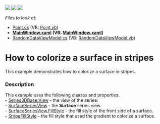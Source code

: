 <!-- default badges list -->
![](https://img.shields.io/endpoint?url=https://codecentral.devexpress.com/api/v1/VersionRange/128568826/21.1.5%2B)
[![](https://img.shields.io/badge/Open_in_DevExpress_Support_Center-FF7200?style=flat-square&logo=DevExpress&logoColor=white)](https://supportcenter.devexpress.com/ticket/details/T463568)
[![](https://img.shields.io/badge/📖_How_to_use_DevExpress_Examples-e9f6fc?style=flat-square)](https://docs.devexpress.com/GeneralInformation/403183)
<!-- default badges end -->
<!-- default file list -->
*Files to look at*:

* [Point.cs](./CS/RandomSurface/Model/Point.cs) (VB: [Point.vb](./VB/RandomSurface/Model/Point.vb))
* **[MainWindow.xaml](./CS/RandomSurface/View/MainWindow.xaml) (VB: [MainWindow.xaml](./VB/RandomSurface/View/MainWindow.xaml))**
* [RandomDataViewModel.cs](./CS/RandomSurface/ViewModel/RandomDataViewModel.cs) (VB: [RandomDataViewModel.vb](./VB/RandomSurface/ViewModel/RandomDataViewModel.vb))
<!-- default file list end -->
# How to colorize a surface in stripes


This example demonstrates how to colorize a surface in stripes.


<h3>Description</h3>

This example uses the following classes and properties.<br>-&nbsp;<a href="https://documentation.devexpress.com/#WPF/DevExpressXpfChartsSeries3DBase_Viewtopic">Series3DBase.View</a>&nbsp;- the view of the series.<br>-&nbsp;<a href="https://documentation.devexpress.com/#WPF/clsDevExpressXpfChartsSurfaceSeriesViewtopic">SurfaceSeriesView</a>&nbsp;- the&nbsp;<strong>Surface</strong>&nbsp;series view.<br>-&nbsp;<a href="https://documentation.devexpress.com/#WPF/DevExpressXpfChartsSurfaceSeriesView_FillStyletopic">SurfaceSeriesView.FillStyle</a>&nbsp;- the&nbsp;fill style of the front side of a surface.<br>-&nbsp;<a href="https://documentation.devexpress.com/#WPF/clsDevExpressXpfChartsStripeFillStyletopic">StripeFillStyle</a>&nbsp;- the&nbsp;fill style that used the gradient to colorize a surface.

<br/>


